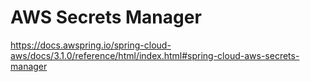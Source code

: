 # AWS Secrets Manager

https://docs.awspring.io/spring-cloud-aws/docs/3.1.0/reference/html/index.html#spring-cloud-aws-secrets-manager


